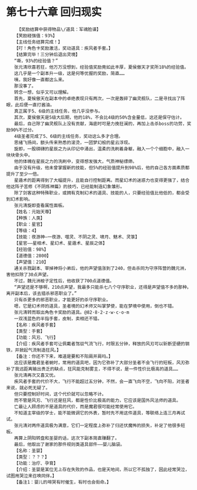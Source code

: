 # 第七十六章 回归现实
        【奖励结算中获得物品\/道具：军魂脸谱】
       【笑励経强值：93%】
       【主线任务结算完成！】
       【叮！角色卡奖励激活，奖动道具：疾风者手套。】
       【结算完毕！三分钟后退出灵境】
       “嘶，93%的经验值？”
       张元清欣喜若狂，他万万没想到，经验值奖励竟如此丰厚，夏侯傲天才奖所18%的经验值。
       这几乎是一个副本升一级，这是何等优握的奖励，简直……
       咦，我好像一直都这么来。
       那没事了。
       转念一想，似乎又可以理解。
       首先，夏候傲天在副本中的卓绝表现只有两次，一次是轰碎了幽灵舰队，二是寻找出了阵眼，此后便一直打酱油。
       真正属于5、6级的主线任务，他几乎没参与。
       其次，夏侯傲天是5级大后期，他的18%，不会比4级的50%含金量低，这还是保守估计。
       最后，自己除了幽灵舰队上没有贡献，海底时可是力挽狂澜的，再加上击杀boss的功劳，奖励90%不过分。
       4级圣者完成了5、6级的主线任务，奖动这么多才合理。
       思绪飞扬间，额头传来熟悉的滚烫，一团梦幻般的星云浮现。
       旋即，一股磅礴的星辰之力从印记中涌出，温柔的洗刷着身躯，融入一个个细胞中，融入一块块骨头中。
       他的体魄在星辰之力的洗刷中，变得想发强大，气质神秘缥缈。
       由于没有升级，他未曾掌握新的技能，但5%的经验值提升到98%后，他的自己各方面素质都提升了至少一倍。
       星遁术的距离得到了大幅提升，且能自行控制距离。而星幻术的迷惑力也变得更强了，结合他这阵子苦修《不阴炼神篇》的技巧，已经能制造幻象雏形。
       除了剑客这种特殊职业，或拥有克制幻术的道具、技能的人，只要经验值比他低的，都会受到幻术影响。
       张元清旋即查看属性面板。
       【姓名：元始天尊】
       【种族：人类】
       【职业：星官】
       【等级：4】
       【技能：夜游神—一夜游、噬灵、不阴之灵、啸月、魅术、灵箓】
       【星官——星相术、星幻术、星遁术、星辰之体】
       【经验值：98%】
       【道德值：2800】
       【声望值：210】
       通关杀戮副本、宰掉神将小弟后，他的声望值涨到了240，但击杀同为守序阵营的魏元洲，害他扣除了30点声望。
       不过，魏元洲桉子定性后，他收获了700点道德值。
       “声望还是不够啊，210点声望，我最多只能杀七八个守序职业，还得是声望值不多的那种。离开副本后，该去猎杀邪恶职业了。”
       只有杀更多的邪恶职业，才能更好的杀守序职业。
       嗯，它是幻术师的道具，圣者境的幻术师又叫掌梦使，能在梦境中使用，倒也不错。
       张元清转而取出角色卡奖励的道具。@82·8·2·z·w·c·o·m
       一双浅蓝色的半指手套，皮制，卖相还不错。
       【名称：疾风者手套】
       【类型：手套】
       【功能：风刃、飞行】
       【介绍：疾风者手套可让佩戴者驾驭气流飞行，时限五分钟，释放的风刃可以斩断坚硬的钢铁，并掀起气流制造狂风。】
       【备注：你还不下来，难道是要和不阳肩并肩吗。】
       这应该是魔君圣者蜿时，常用的道具吧，因为它弥补了大部分圣者不会飞行的短板，风刃弥补了我远距离输出贵乏的缺点，狂风能克制雾主，不得不说，是一件性价比极高的道具……
       张元清再次又喜又忧。
       疾风者手套的代价不大，飞行不能超过五分钟，不然，会一直飞向不空，飞向不阳，对圣者来说，就必死无疑了。
       但只要控制好时间，这个代价就可以忽略不计。
       而不管是风刃、飞行还是狂风，都是性价比极高的能力，它应该是国外风法师的道具。
       亡最让人顾虑的不是道具的代价，而是魔君很可能经常使用它。
       不知道主宰级的学士，能不能微调它的外表，暂时先不用这件道具，等联络上连三月再试试。
       张元清对两件道具极为满意，它们一定程度上弥补了归还伏魔怖的损失，补足了他很多短板。
       再算上阴阳转盘和圣婴的话，这次下副本简直赚翻了。
       最后，他取出了谢家的那件规则类道具部件——婴儿脑袋。
       【名称：圣婴】
       【类型：？？？】
       【功能：治疗、孕育】
       【介绍：圣婴是某位无上存在失败的作品，也是天地间，所以它不孤独了，因此经常哭泣，试图用哭泣来召唤同伴。】
       【备注1：婴儿的啼哭有时催生，有时也会街命。】